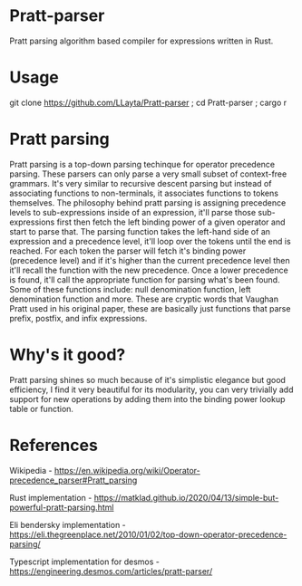 # Pratt-parser
Pratt parsing algorithm based compiler for expressions written in Rust.

# Usage
git clone https://github.com/LLayta/Pratt-parser ; cd Pratt-parser ; cargo r

# Pratt parsing
Pratt parsing is a top-down parsing techinque for operator precedence parsing. These parsers can only parse a very small subset of context-free grammars. It's very similar to recursive descent parsing but instead of associating functions to non-terminals, it associates functions to tokens themselves. The philosophy behind pratt parsing is assigning precedence levels to sub-expressions inside of an expression, it'll parse those sub-expressions first then fetch the left binding power of a given operator and start to parse that. The parsing function takes the left-hand side of an expression and a precedence level, it'll loop over the tokens until the end is reached. For each token the parser will fetch it's binding power (precedence level) and if it's higher than the current precedence level then it'll recall the function with the new precedence. Once a lower precedence is found, it'll call the appropriate function for parsing what's been found. Some of these functions include: null denomination function, left denomination function and more. These are cryptic words that Vaughan Pratt used in his original paper, these are basically just functions that parse prefix, postfix, and infix expressions.

# Why's it good?
Pratt parsing shines so much because of it's simplistic elegance but good efficiency, I find it very beautiful for its modularity, you can very trivially add support for new operations by adding them into the binding power lookup table or function.

# References
Wikipedia - https://en.wikipedia.org/wiki/Operator-precedence_parser#Pratt_parsing 

Rust implementation - https://matklad.github.io/2020/04/13/simple-but-powerful-pratt-parsing.html

Eli bendersky implementation - https://eli.thegreenplace.net/2010/01/02/top-down-operator-precedence-parsing/

Typescript implementation for desmos - https://engineering.desmos.com/articles/pratt-parser/
